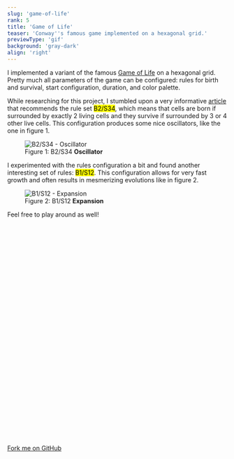 ```yaml
---
slug: 'game-of-life'
rank: 5
title: 'Game of Life'
teaser: 'Conway''s famous game implemented on a hexagonal grid.'
previewType: 'gif'
background: 'gray-dark'
align: 'right'
---
```


I implemented a variant of the famous <a href="https://en.wikipedia.org/wiki/Conway's_Game_of_Life">
Game of Life</a> on a hexagonal grid. Pretty much all parameters of the game can be configured:
rules for birth and survival, start configuration, duration, and color palette.

While researching for this project, I stumbled upon a very
informative <a href="https://davidsiaw.github.io/blog/2014/11/21/hexlife">article</a> that
recommends the rule set <mark>B2/S34</mark>, which means that cells are born if surrounded by
exactly 2 living cells and they survive if surrounded by 3 or 4 other live cells. This configuration
produces some nice oscillators, like the one in figure 1.

<figure>
<img src="game-of-life.gif" alt="B2/S34 - Oscillator"/>
<figcaption>Figure 1: B2/S34 <strong>Oscillator</strong></figcaption>
</figure>


I experimented with the rules configuration a bit and found another interesting set of rules: <mark>
B1/S12</mark>. This configuration allows for very fast growth and often results in mesmerizing
evolutions like in figure 2.


<figure class="no-margin">
<img src="game-of-life/expansion.gif" alt="B1/S12 - Expansion"/>
<figcaption>Figure 2: B1/S12 <strong>Expansion</strong></figcaption>
</figure>

Feel free to play around as well!

<section class="meta-links">
    <a href="https://github.com/LenaSchnedlitz/hexagonal-game-of-life">
    <svg viewBox="0 0 24 24" class="icon"><use xlink:href="/icons/sprite.svg#github"/></svg>
    Fork me on GitHub
    <svg viewBox="0 0 24 24" class="icon"><use xlink:href="/icons/sprite.svg#arrow-right"/></svg>
    </a>
</section>
